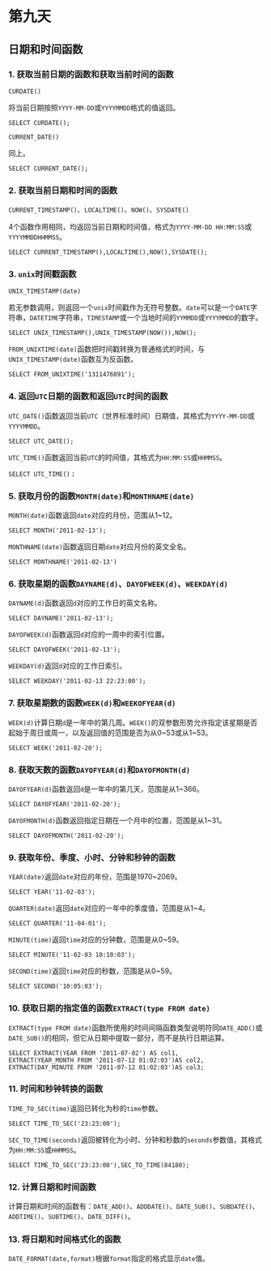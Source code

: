 # 第九天

## 日期和时间函数

### 1. 获取当前日期的函数和获取当前时间的函数

`CURDATE()`

将当前日期按照`YYYY-MM-DD`或`YYYYMMDD`格式的值返回。

~~~mysql
SELECT CURDATE();
~~~

`CURRENT_DATE()`

同上。

~~~mysql
SELECT CURRENT_DATE();
~~~

### 2. 获取当前日期和时间的函数

`CURRENT_TIMESTAMP()`、`LOCALTIME()`、`NOW()`、`SYSDATE()`

4个函数作用相同，均返回当前日期和时间值，格式为`YYYY-MM-DD HH:MM:SS`或`YYYYMMDDHHMMSS`。

~~~mysql
SELECT CURRENT_TIMESTAMP(),LOCALTIME(),NOW(),SYSDATE();
~~~

### 3. `unix`时间戳函数

`UNIX_TIMESTAMP(date)`

若无参数调用，则返回一个`unix`时间戳作为无符号整数。`date`可以是一个`DATE`字符串，`DATETIME`字符串，`TIMESTAMP`或一个当地时间的`YYMMDD`或`YYYYMMDD`的数字。

~~~mysql
SELECT UNIX_TIMESTAMP(),UNIX_TIMESTAMP(NOW()),NOW();
~~~

`FROM_UNIXTIME(date)`函数把时间戳转换为普通格式的时间，与`UNIX_TIMESTAMP(date)`函数互为反函数。

~~~mysql
SELECT FROM_UNIXTIME('1311476091');
~~~

### 4. 返回`UTC`日期的函数和返回`UTC`时间的函数

`UTC_DATE()`函数返回当前`UTC`（世界标准时间）日期值，其格式为`YYYY-MM-DD`或`YYYYMMDD`。

~~~mysql
SELECT UTC_DATE();
~~~

`UTC_TIME()`函数返回当前`UTC`的时间值，其格式为`HH:MM:SS`或`HHMMSS`。

~~~mysql
SELECT UTC_TIME()；
~~~

### 5. 获取月份的函数`MONTH(date)`和`MONTHNAME(date)`

`MONTH(date)`函数返回`date`对应的月份，范围从1~12。

~~~mysql
SELECT MONTH('2011-02-13');
~~~

`MONTHNAME(date)`函数返回日期`date`对应月份的英文全名。

~~~mysql
SELECT MONTHNAME('2011-02-13')
~~~

### 6. 获取星期的函数`DAYNAME(d)`、`DAYOFWEEK(d)`、`WEEKDAY(d)`

`DAYNAME(d)`函数返回`d`对应的工作日的英文名称。

~~~mysql
SELECT DAYNAME('2011-02-13');
~~~

`DAYOFWEEK(d)`函数返回`d`对应的一周中的索引位置。

~~~mysql
SELECT DAYOFWEEK('2011-02-13');
~~~

`WEEKDAY(d)`返回`d`对应的工作日索引。

~~~mysql
SELECT WEEKDAY('2011-02-13 22:23:00');
~~~

### 7. 获取星期数的函数`WEEK(d)`和`WEEKOFYEAR(d)`

`WEEK(d)`计算日期`d`是一年中的第几周。`WEEK()`的双参数形势允许指定该星期是否起始于周日或周一，以及返回值的范围是否为从0~53或从1~53。

~~~mysql
SELECT WEEK('2011-02-20');
~~~

### 8. 获取天数的函数`DAYOFYEAR(d)`和`DAYOFMONTH(d)`

`DAYOFYEAR(d)`函数返回`d`是一年中的第几天，范围是从1~366。

~~~mysql
SELECT DAYOFYEAR('2011-02-20');
~~~

`DAYOFMONTH(d)`函数返回指定日期在一个月中的位置，范围是从1~31。

~~~mysql
SELECT DAYOFMONTH('2011-02-20');
~~~

### 9. 获取年份、季度、小时、分钟和秒钟的函数

`YEAR(date)`返回`date`对应的年份，范围是1970~2069。

~~~mysql
SELECT YEAR('11-02-03');
~~~

`QUARTER(date)`返回`date`对应的一年中的季度值，范围是从1~4。

~~~mysql
SELECT QUARTER('11-04-01');
~~~

`MINUTE(time)`返回`time`对应的分钟数，范围是从0~59。

~~~mysql
SELECT MINUTE('11-02-03 10:10:03');
~~~

`SECOND(time)`返回`time`对应的秒数，范围是从0~59。

~~~mysql
SELECT SECOND('10:05:03');
~~~

### 10. 获取日期的指定值的函数`EXTRACT(type FROM date)`

`EXTRACT(type FROM date)`函数所使用的时间间隔函数类型说明符同`DATE_ADD()`或`DATE_SUB()`的相同，但它从日期中提取一部分，而不是执行日期运算。

~~~mysql
SELECT EXTRACT(YEAR FROM '2011-07-02') AS col1,
EXTRACT(YEAR_MONTH FROM '2011-07-12 01:02:03')AS col2,
EXTRACT(DAY_MINUTE FROM '2011-07-12 01:02:03')AS col3;
~~~

### 11. 时间和秒钟转换的函数

`TIME_TO_SEC(time)`返回已转化为秒的`time`参数。

~~~mysql
SELECT TIME_TO_SEC('23:23:00');
~~~

`SEC_TO_TIME(seconds)`返回被转化为小时、分钟和秒数的`seconds`参数值，其格式为`HH:MM:SS`或`HHMMSS`。

~~~mysql
SELECT TIME_TO_SEC('23:23:00'),SEC_TO_TIME(84180);
~~~

### 12. 计算日期和时间函数

计算日期和时间的函数有：`DATE_ADD()`、`ADDDATE()`、`DATE_SUB()`、`SUBDATE()`、`ADDTIME()`、`SUBTIME()`、`DATE_DIFF()`。

### 13. 将日期和时间格式化的函数

`DATE_FORMAT(date,format)`根据`format`指定的格式显示`date`值。
